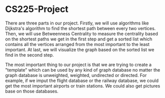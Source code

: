 # CS225-Project

There are three parts in our project. Firstly, we will use algorithms like Dijkstra's algorithm to find the shortest path between every two vertices. Then, we will use Betweenness Centrality to measure the centrality based on the shortest paths we get in the first step and get a sorted list which contains all the vertices arranged from the most important to the least important. At last, we will visualize the graph based on the sorted list we find in the second step.

The most important thing to our project is that we are trying to create a "template" which can be used by any kind of graph database no matter the graph database is unweighted, weighted, undirected or directed. For example, if we imput the flight database or the railway database, we could get the most important airports or train stations. We could also get pictures base on those databases.

